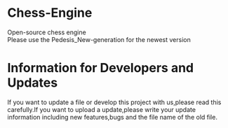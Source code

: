 # Chess-Engine
Open-source chess engine<br>
Please use the Pedesis_New-generation for the newest version<br>

Information for Developers and Updates
====

If you want to update a file or develop this project with us,please read this carefully.If you want to upload a update,please write your update information including new features,bugs and the file name of the old file.
